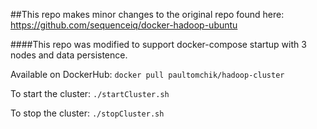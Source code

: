 ##This repo makes minor changes to the original repo found here: https://github.com/sequenceiq/docker-hadoop-ubuntu

####This repo was modified to support docker-compose startup with 3 nodes and data persistence.

Available on DockerHub:
`docker pull paultomchik/hadoop-cluster`

To start the cluster:
    `./startCluster.sh`

To stop the cluster:
    `./stopCluster.sh`
